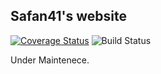 ## Safan41's website
[![Coverage Status](https://coveralls.io/repos/github/safan41/safan41.github.io/badge.svg?branch=master)](https://coveralls.io/github/safan41/safan41.github.io?branch=master)
![Build Status](https://travis-ci.org/safan41/safan41.github.io.svg?branch=master)

Under Maintenece.

